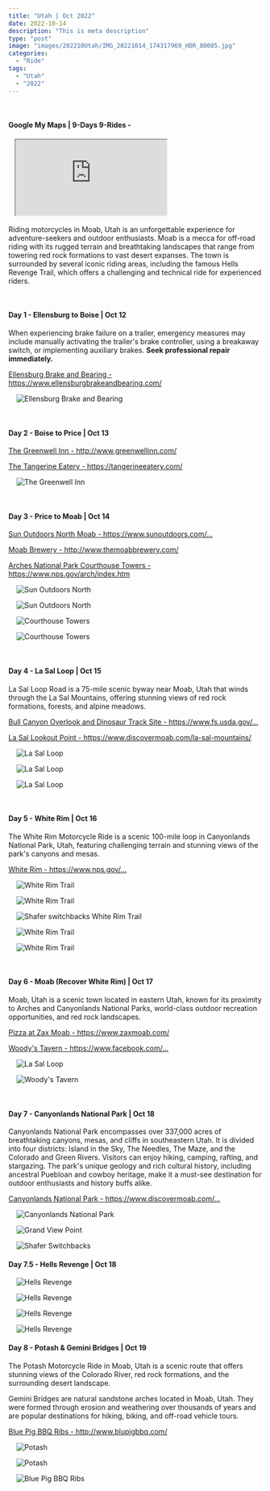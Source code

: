 ```yaml
---
title: "Utah | Oct 2022"
date: 2022-10-14
description: "This is meta description"
type: "post"
image: "images/202210Utah/IMG_20221014_174317969_HDR_80085.jpg"
categories: 
  - "Ride"
tags:
  - "Utah"
  - "2022"
---
```


<!-- Start ******************** MyMap01 ******************** Start -->	
<br>	
<h4>	
	Google My Maps | 9-Days 9-Rides - 
</h4>	
<div class="embed-responsive embed-responsive-1by1">	
   <iframe 	
        src=	"https://www.google.com/maps/d/embed?mid=1Vy57Pgv5k-dScUpDXK3kk9FJSpNugoM&ehbc=2E312F"
        title=	"Google My Maps"
        loading="lazy"
    > 	
    </iframe>	
</div>		
<p>
  Riding motorcycles in Moab, Utah is an unforgettable experience for adventure-seekers and outdoor enthusiasts. Moab is a mecca for off-road riding with its rugged terrain and breathtaking landscapes that range from towering red rock formations to vast desert expanses. The town is surrounded by several iconic riding areas, including the famous Hells Revenge Trail, which offers a challenging and technical ride for experienced riders.
</p>
<!-- End ******************** MyMap01 ******************** End -->
<!-- Start ******************** Item01 ******************** Start -->	
<br>	
<h4>	
	Day 1 - Ellensburg to Boise | Oct 12
</h4>	
<p>
  When experiencing brake failure on a trailer, emergency measures may include manually activating the trailer's brake controller, using a breakaway switch, or implementing auxiliary brakes. 
  <b>Seek professional repair immediately.</b>
</p>
<p>	
  <a 
    href=https://www.ellensburgbrakeandbearing.com/ 
    target="_blank">	
    Ellensburg Brake and Bearing - https://www.ellensburgbrakeandbearing.com/
  </a>
</p>
<p>	
    <img 	
      src=	"/images/202210Utah/IMG_20221012_103746351_HDR240085.jpg"
      alt=	"Ellensburg Brake and Bearing"
      loading= "lazy"
    >	
</p>
<!-- End ******************** Item01 ******************** End -->	
<!-- Start ******************** Item02 ******************** Start -->	
<br>	
<h4>	
	Day 2 - Boise to Price | Oct 13
</h4>	
<p>	
  <a 
    href=http://www.greenwellinn.com/ 
    target="_blank">	
    The Greenwell Inn - http://www.greenwellinn.com/
  </a>
</p>
<p>	
  <a 
    href=https://tangerineeatery.com/ 
    target="_blank">	
    The Tangerine Eatery - https://tangerineeatery.com/
  </a>
</p>
<p>	
    <img 	
        src=	"/images/202210Utah/IMG_20221013_181331605_HDR240085.jpg"
        alt=	"The Greenwell Inn"
        loading= "lazy"
    >	
</p>
<!-- End ******************** Item02 ******************** End -->	
<!-- Start ******************** Item03 ******************** Start -->	
<br>	
<h4>	
  Day 3 - Price to Moab  | Oct 14
</h4>	
<p>	
  <a 
    href=https://www.sunoutdoors.com/utah/sun-outdoors-north-moab 
    target="_blank">	
    Sun Outdoors North Moab - https://www.sunoutdoors.com/...
  </a>
</p>
<p>	
  <a 
    href=http://www.themoabbrewery.com/ 
    target="_blank">	
    Moab Brewery - http://www.themoabbrewery.com/
  </a>
</p>
<p>	
  <a 
    href=https://www.nps.gov/arch/index.htm 
    target="_blank">	
    Arches National Park Courthouse Towers - https://www.nps.gov/arch/index.htm
  </a>
</p>
<p>	
    <img 	
        src=	"/images/202210Utah/IMG_20221014_130650450_HDR240085.jpg"
        alt=	"Sun Outdoors North"
        loading= "lazy"
    >	
</p>
<p>	
    <img 	
        src=	"/images/202210Utah/IMG_20221014_144953331_HDR240085.jpg"
        alt=	"Sun Outdoors North"
        loading= "lazy"
    >	
</p>		
<p>	
    <img 	
        src=	"/images/202210Utah/IMG_20221014_174130958_HDR240085.jpg"
        alt=	"Courthouse Towers"
        loading= "lazy"
    >	
</p>		
<p>	
    <img 	
        src=	"/images/202210Utah/IMG_20221014_174312819_HDR240085.jpg"
        alt=	"Courthouse Towers"
        loading= "lazy"
    >	
</p>		
<!-- End ******************** Item03 ******************** End -->	
<!-- Start ******************** Item04 ******************** Start -->	
<br>	
<h4>	
  Day 4 - La Sal Loop | Oct 15
</h4>	
<p>
  La Sal Loop Road is a 75-mile scenic byway near Moab, Utah that winds through the La Sal Mountains, offering stunning views of red rock formations, forests, and alpine meadows.
</p>
<p>
  <a 
    href=https://www.fs.usda.gov/recarea/mantilasal/recarea/?recid=73086 
    target="_blank">	
    Bull Canyon Overlook and Dinosaur Track Site - https://www.fs.usda.gov/...
  </a>
</p>
<p>
  <a 
    href=https://www.discovermoab.com/la-sal-mountains/ 
    target="_blank">	
    La Sal Lookout Point - https://www.discovermoab.com/la-sal-mountains/
  </a>
</p>
<p>	
    <img 	
        src=	"/images/202210Utah/202210Day4LaSalLoop.jpeg"
        alt=	"La Sal Loop"
        loading= "lazy"
    >	
</p>	
<p>	
    <img 	
        src=	"/images/202210Utah/IMG_20221015_112958489_240085.jpg"
        alt=	"La Sal Loop"
        loading= "lazy"
    >	
</p>		
<p>	
    <img 	
        src=	"/images/202210Utah/IMG_20221015_123933028_240085.jpg"
        alt=	"La Sal Loop"
        loading= "lazy"
    >	
</p>		
<!-- End ******************** Item04 ******************** End -->	
<!-- Start ******************** Item05 ******************** Start -->	
<br>	
<h4>	
  Day 5 - White Rim | Oct 16
</h4>	
<p>
  The White Rim Motorcycle Ride is a scenic 100-mile loop in Canyonlands National Park, Utah, featuring challenging terrain and stunning views of the park's canyons and mesas.
</p>
<p>
  <a 
    href=https://www.nps.gov/cany/planyourvisit/whiterimroad.htm 
    target="_blank">	
    White Rim - https://www.nps.gov/...
  </a>
</p>
<p>	
    <img 	
        src=	"/images/202210Utah/202210Day05UtahWhiteRim.jpeg"
        alt=	"White Rim Trail"
        loading= "lazy"
    >	
</p>		
<p>	
    <img 	
        src=	"/images/202210Utah/IMG_20221016_161412253_HDR240085.jpg"
        alt=	"White Rim Trail"
        loading= "lazy"
    >	
</p>		
<p>	
    <img 	
        src=	"/images/202210Utah/IMG_20221016_104059192_HDR240085.jpg"
        alt=	"Shafer switchbacks White Rim Trail"
        loading= "lazy"
    >	
</p>		
<p>	
    <img 	
        src=	"/images/202210Utah/IMG_20221016_130450952_HDR240085.jpg"
        alt=	"White Rim Trail"
        loading= "lazy"
    >	
</p>		
<p>	
    <img 	
        src=	"/images/202210Utah/IMG_20221016_153527957_HDR240085.jpg"
        alt=	"White Rim Trail"
        loading= "lazy"
    >	
</p>		
<!-- End ******************** Item05 ******************** End -->
<!-- Start ******************** Item06 ******************** Start -->	
<br>	
<h4>	
  Day 6 - Moab (Recover White Rim) | Oct 17
</h4>	
<p>
  Moab, Utah is a scenic town located in eastern Utah, known for its proximity to Arches and Canyonlands National Parks, world-class outdoor recreation opportunities, and red rock landscapes.
</p>
<p>
  <a
    href=https://www.zaxmoab.com/ 
    target="_blank">	
    Pizza at Zax Moab - https://www.zaxmoab.com/
  </a>
</p>
<p>
  <a 
    href=https://www.facebook.com/woodystavernmoab/ 
    target="_blank">	
    Woody's Tavern - https://www.facebook.com/...
  </a>
</p>
<p>	
    <img 	
        src=	"/images/202210Utah/IMG_20221017_140552231_80085.jpg"
        alt=	"La Sal Loop"
        loading= "lazy"
    >	
</p>		
<p>	
    <img 	
        src=	"/images/202210Utah/IMG_20221017_165058259_HDR_160085.jpg"
        alt=	"Woody's Tavern"
        loading= "lazy"
    >	
</p>		
<!-- End ******************** Item06 ******************** End -->
<!-- Start ******************** Item07 ******************** Start -->	
<br>	
<h4>	
  Day 7 - Canyonlands National Park | Oct 18
</h4>	
<p>
  Canyonlands National Park encompasses over 337,000 acres of breathtaking canyons, mesas, and cliffs in southeastern Utah. It is divided into four districts: Island in the Sky, The Needles, The Maze, and the Colorado and Green Rivers. Visitors can enjoy hiking, camping, rafting, and stargazing. The park's unique geology and rich cultural history, including ancestral Puebloan and cowboy heritage, make it a must-see destination for outdoor enthusiasts and history buffs alike.
</p>
<p>
  <a 
    href=https://www.discovermoab.com/canyonlands-national-park/
    target="_blank">	
    Canyonlands National Park - https://www.discovermoab.com/...
  </a>
</p>
<p>	
    <img 	
        src=	"/images/202210Utah/202210Day07UtahGrandViewPoint.jpeg"
        alt=	"Canyonlands National Park"
        loading= "lazy"
    >	
</p>		
<p>	
    <img 	
        src=	"/images/202210Utah/IMG_20221018_102937360_HDR_192095.jpg"
        alt=	"Grand View Point"
        loading= "lazy"
    >	
</p>		
<p>	
    <img 	
        src=	"/images/202210Utah/IMG_20221018_115007317_HDR_108095.jpg"
        alt=	"Shafer Switchbacks"  
        loading= "lazy"  
    >	
</p>		
<!-- End ******************** Item07 ******************** End -->
<!-- Start ******************** Item075 ******************** Start -->	
<h4>	
  Day 7.5 - Hells Revenge | Oct 18
</h4>	
<p>
    <img 	
        src=	"/images/202210Utah/202210Day07UtahHellsRevenge.jpeg"
        alt=	"Hells Revenge"    
        loading= "lazy"
    >	
</p>
<p>	
    <img 	
        src=	"/images/202210Utah/IMG_20221018_140355154_HDR_192095.jpg"
        alt=	"Hells Revenge"    
        loading= "lazy"
    >	
</p>		
<p>	
    <img 	
        src=	"/images/202210Utah/IMG_20221018_133510795_HDR_192095.jpg"
        alt=	"Hells Revenge"    
        loading= "lazy"
    >	
</p>		
<p>	
    <img 	
        src=	"/images/202210Utah/IMG_20221018_141126520_HDR_192095.jpg"
        alt=	"Hells Revenge"    
        loading= "lazy"
    >	
</p>		
<!-- End ******************** Item075 ******************** End -->
<!-- Start ******************** Item075 ******************** Start -->	
<h4>	
  Day 8 - Potash & Gemini Bridges | Oct 19
</h4>	
<p>
  The Potash Motorcycle Ride in Moab, Utah is a scenic route that offers stunning views of the Colorado River, red rock formations, and the surrounding desert landscape.
</p>
<p>
  Gemini Bridges are natural sandstone arches located in Moab, Utah. They were formed through erosion and weathering over thousands of years and are popular destinations for hiking, biking, and off-road vehicle tours.
</p>
<p>
  <a 
    href=http://www.blupigbbq.com/
    target="_blank">	
    Blue Pig BBQ Ribs - http://www.blupigbbq.com/
  </a>
</p>
<p>
    <img 	
        src=	"/images/202210Utah/202210Day08UtahPotashGeminiBridges.jpeg"
        alt=	"Potash"   
        loading= "lazy"
    >	
</p>
<p>	
    <img 	
        src=	"/images/202210Utah/IMG_20221019_105819149_192085.jpg"
        alt=	"Potash"    
        loading= "lazy"
    >	
</p>			
<p>	
    <img 	
        src=	"/images/202210Utah/IMG_20221019_144706039_192085.jpg"
        alt=	"Blue Pig BBQ Ribs" 
        loading= "lazy"   
    >	
</p>		
<!-- End ******************** Item075 ******************** End -->
